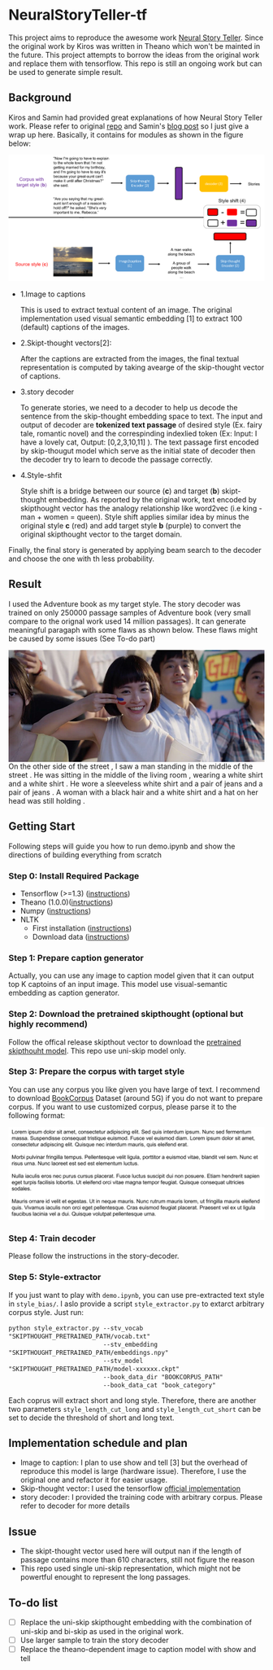 # NeuralStoryTeller-tf

This project aims to reproduce the awesome work [Neural Story Teller](https://github.com/ryankiros/neural-storyteller). Since the original work by Kiros was written in Theano which won't be mainted in the future. This project attempts to borrow the ideas from the original work and replace them with tensorflow. This repo is still an ongoing work but can be used to generate simple result.

## Background

Kiros and Samin had provided great explanations of how Neural Story Teller work. Please refer to original [repo](https://github.com/ryankiros/neural-storyteller) and Samin's [blog post](https://medium.com/@samim/generating-stories-about-images-d163ba41e4ed) so I just give a wrap up here. Basically, it contains for modules as shown in the figure below:

![model overview](https://github.com/ChenChengKuan/NeuralStoryTeller-tf/blob/master/imgs/neuralstoryteller.png)
* 1.Image to captions

    This is used to extract textual content of an image. The original implementation used visual semantic embedding [1] to extract 100 (default) captions of the images.
    
* 2.Skipt-thought vectors[2]:

    After the captions are extracted from the images, the final textual representation is computed by taking avearge of the skip-thought vector of captions.
    
* 3.story decoder

   To generate stories, we need to a decoder to help us decode the sentence from the skip-thought embedding space to text. The input and output of decoder are **tokenized text passage** of desired style (Ex. fairy tale, romantic novel) and the correspinding indexlied token (Ex: Input: I have a lovely cat, Output: [0,2,3,10,11] ). The text  passage first encoded by skip-thougut model which serve as the initial state of decoder then the decoder try to learn to decode the passage correctly.

* 4.Style-shfit

   Style shift is a bridge between our source (**c**) and target (**b**) skipt-thought embedding. As reported by the original work, text encoded by skipthought vector has the analogy relationship like word2vec (i.e king - man + women = queen). Style shift applies similar idea by minus the original style **c** (red) and add target style **b** (purple) to convert the original skipthought vector to the target domain.
   
Finally, the final story is generated by applying beam search to the decoder and choose the one with th less probability.

## Result
I used the Adventure book as my target style. The story decoder was trained on only 250000 passage samples of Adventure book (very small compare to the orignal work used 14 million passages). It can generate meaningful paragaph with some flaws as shown below. These flaws might be caused by some issues (See To-do part)

<img src="https://github.com/ChenChengKuan/NeuralStoryTeller-tf/blob/master/imgs/universiades_girl.jpeg" height="220px" align="left">

<br>
On the other side of the street , I saw a man standing in the middle of the street . He was sitting in the middle of the living room , wearing a white shirt and a white shirt . He wore a sleeveless white shirt and a pair of jeans and a pair of jeans . A woman with a black hair and a white shirt and a hat on her head was still holding .

## Getting Start
Following steps will guide you how to run demo.ipynb and show the directions of building everything from scratch

### Step 0: Install Required Package
* Tensorflow (>=1.3) ([instructions](https://www.tensorflow.org/install/))
* Theano (1.0.0)([instructions](http://deeplearning.net/software/theano/))
* Numpy ([instructions](https://www.scipy.org/install.html))
* NLTK 
    * First installation ([instructions](http://www.nltk.org/install.html))
    * Download data ([instructions](http://www.nltk.org/data.html))

### Step 1: Prepare caption generator
Actually, you can use any image to caption model given that it can output top K captoins of an input image. This model use visual-semantic embedding as caption generator.

### Step 2: Download the pretrained skipthought (optional but highly recommend)
Follow the offical release skipthout vector to download the [pretrained skipthouht model](https://github.com/tensorflow/models/tree/master/research/skip_thoughts#download-pretrained-models-optional). This repo use uni-skip model only.

### Step 3: Prepare the corpus with target style
You can use any corpus you like given you have large of text. I recommend to download [BookCorpus](http://yknzhu.wixsite.com/mbweb) Dataset (around 5G) if you do not want to prepare corpus. If you want to use customized corpus, please parse it to the following format:

![text foramt](https://github.com/ChenChengKuan/NeuralStoryTeller-tf/blob/master/imgs/text.png)

### Step 4: Train decoder
Please follow the instructions in the story-decoder.

### Step 5: Style-extractor
If you just want to play with `demo.ipynb`, you can use pre-extracted text style in `style_bias/`. I aslo provide a script `style_extractor.py` to extarct arbitrary corpus style. Just run:
```
python style_extractor.py --stv_vocab "SKIPTHOUGHT_PRETRAINED_PATH/vocab.txt"
                          --stv_embedding "SKIPTHOUGHT_PRETRAINED_PATH/embeddings.npy"
                          --stv_model "SKIPTHOUGHT_PRETRAINED_PATH/model-xxxxxx.ckpt"
                          --book_data_dir "BOOKCORPUS_PATH"
                          --book_data_cat "book_category"
```
Each coprus will extract short and long style. Therefore, there are another two parameters `style_length_cut_long` and `style_length_cut_short`  can be set to decide the threshold of short and long text.


## Implementation schedule and plan

* Image to caption: I plan to use show and tell [3] but the overhead of reproduce this model is large (hardware issue). Therefore, I use the original one and refactor it for easier usage.
* Skip-thought vector: I used the tensorflow [official implementation](https://github.com/tensorflow/models/tree/master/research/skip_thoughts)
* story decoder: I provided the training code with arbitrary corpus. Please refer to decoder for more details

## Issue
* The skipt-thought vector used here will output nan if the length of passage contains more than 610 characters, still not figure the reason
* This repo used single uni-skip representation, which might not be powertful enought to represent the long passages.

## To-do list
- [ ] Replace the uni-skip skipthought embedding with the combination of uni-skip and bi-skip as used in the original work. 
- [ ] Use larger sample to train the story decoder
- [ ] Replace the theano-dependent image to caption model with show and tell
